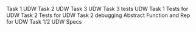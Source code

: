 Task 1 UDW 
Task 2 UDW
Task 3 UDW
Task 3 tests UDW
Task 1 Tests for UDW 
Task 2 Tests for UDW 
Task 2 debugging 
Abstract Function and Rep for UDW
Task 1/2 UDW Specs